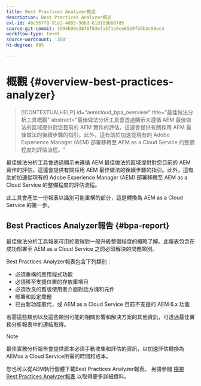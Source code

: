 ```yaml
---
title: Best Practices Analyzer概述
description: Best Practices Analyzer概述
exl-id: 46c567f8-91e2-4d85-98bd-61d183b887d5
source-git-commit: 1994b90e3876f03efa571a9ce65b9fb8b3c90ec4
workflow-type: tm+mt
source-wordcount: '350'
ht-degree: 68%

---
```


# 概觀 {#overview-best-practices-analyzer}

>[!CONTEXTUALHELP]
>id="aemcloud_bpa_overview"
>title="最佳做法分析工具概觀"
>abstract="最佳做法分析工具會透過顯示未遵循 AEM 最佳做法的區域提供對您目前的 AEM 實作的評估。這還會提供有關採用 AEM 最佳做法的後續步驟的指引。此外，這有助於加速從現有的 Adobe Experience Manager (AEM) 部署移轉至 AEM as a Cloud Service 的整備程度的評估流程。"

最佳做法分析工具會透過顯示未遵循 AEM 最佳做法的區域提供對您目前的 AEM 實作的評估。這還會提供有關採用 AEM 最佳做法的後續步驟的指引。此外，這有助於加速從現有的 Adobe Experience Manager (AEM) 部署移轉至 AEM as a Cloud Service 的整備程度的評估流程。

此工具會產生一份報表以識別可能重構的部分，這是轉換為 AEM as a Cloud Service 的第一步。

## Best Practices Analyzer報告 {#bpa-report}

最佳做法分析工具報表可用於取得對一般升級整備程度的概略了解。此報表包含在成功部署至 AEM as a Cloud Service 之前必須解決的問題類別。

Best Practices Analyzer報表包含下列類別：

* 必須重構的應用程式功能
* 必須移至支援位置的存放庫項目
* 必須改良的舊版使用者介面對話方塊和元件
* 部署和設定問題
* 已由新功能取代，或 AEM as a Cloud Service 目前不支援的 AEM 6.x 功能

若需這些類別以及這些類別可能的相關影響和解決方案的其他資訊，可透過最佳實務分析報表中的連結取得。

>[!NOTE]
>最佳實務分析報告會提供原本必須手動收集和評估的資訊，以加速評估轉換為AEMas a Cloud Service所需的時間和成本。

您也可以從AEM執行個體下載Best Practices Analyzer報表。 另請參閱 [檢視Best Practices Analyzer報表](/help/journey-migration/best-practices-analyzer/using-best-practices-analyzer.md#viewing-report) 以取得更多詳細資料。
